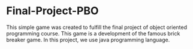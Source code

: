 # Final-Project-PBO
This simple game was created to fulfill the final project of object oriented programming course.
This game is a development of the famous brick breaker game. In this project, we use java programming language.
